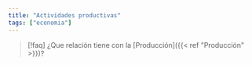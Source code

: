 ```yaml
---
title: "Actividades productivas"
tags: ["economia"]
---
```

> [!faq] ¿Que relación tiene con la [Producción]({{< ref "Producción" >}})?